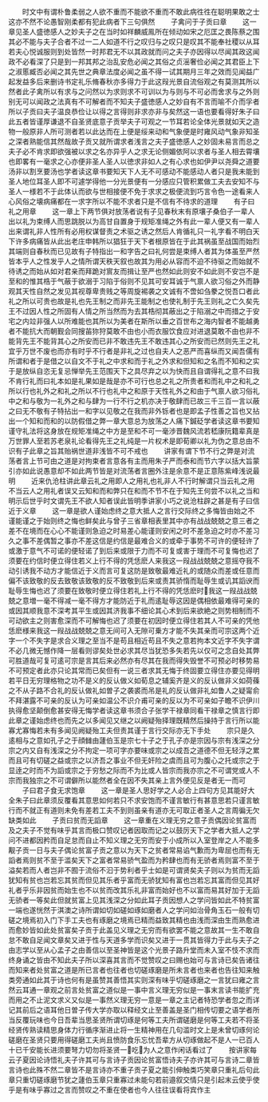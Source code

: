 <!-- { "loadSidebar": true } -->
　　时文中有谓朴鲁柔弱之人欲不重而不能欲不重而不敢此病徃徃在聪明果敢之士这亦不然不论愚智刚柔都有犯此病者下三句俱然
　　子禽问于子贡曰章
　　这一章见圣人盛徳感人之妙夫子之在当时如祥麟威鳯所在倾动如宋之厄匡之畏陈蔡之围其必不能与夫子合者不过一二人如道不行之叹归与之叹只是叹其不能奉社稷以从耳若夫心悦诚服则到处皆然一时邦君无不以其政就而问之夫子亦因得以尽闻其政这闻政不必看深了只是到一邦其邦之治乱安危必闻之其俗之贞滛奢俭必闻之其君臣上下之淑慝臧否必闻之其先世之典章法度必闻之虽不得一试其期月三年之效而见闻益广起发益多后来删诗书定礼乐脩春秋亦多得力于此这叚光景自流俗观之有莫测其所以然者此子禽所以有求与之问然以为求则求不可训以为与则与不可必而舍求与之外则别无可以闻政之法真有不可解者而不知夫子盛徳感人之妙自有不言而喻不介而孚者所以子贡曰夫子温良恭俭让以得之言得则非求亦非与矣然这一语也要看得好朱子曰此五者皆谨厚谦退不自圣贤底意子贡举夫子可观之一节耳若论全体光景就如天之造物一般原非人所可测者若以此达而在上便是绥来动和气象便是时雍风动气象非知圣之深者熟能信其然哉故子贡又就所谓求者浅言之夫子盛徳感人之妙固未易言而总之夫子必不肯求即欲强被以求之名亦异乎人之求无论侧媚依阿以求者与圣人相去霄壤也即畧有一毫求之心亦便非圣人圣人以徳求非如人之有心求也如伊尹以尧舜之道要汤非以割烹要汤也学者读这章书要知天下人无不可感动不能感动人者只是我未能到圣人地位耳圣人即不可遽学得他一分光景便有一分感应只管积累做工夫去安知不与圣人一様若不于此体认而欲与世相接便不免于求求之极便流到巧言令色一途看来人心风俗之壊病痛都在一求字所以不能不求者只是不信有不待求的道理
　　有子曰礼之用章
　　这一章上下两节俱对放荡者说有子见春秋末有原壤子桑伯子一辈人出以礼为束缚人而思跳脱以为高甘自置身于规矩准绳之外有此一辈人便又有一辈人出来谓礼非人性所有必用权谋督责之术驱之诱之然后人肯循礼只一礼字看不明白天下许多病痛皆从此出老庄申韩所以猖狂于天下者根原皆在于此其祸虽至战国而始烈其端则自春秋而已见故有子特指出一和字告之曰礼何尝是束缚人者其为体虽至严然皆本乎人之性发乎人之情所谓天秩天叙也故其为用必从容而不迫不待驱之而始就不待诱之而始从如对君亲而拜跪对賔友而揖让至严也然如此则安不如此则不安岂不是至和的惟其梏于气蔽于欲溺于习陷于俗则不见其可安耳诚于气禀人欲习俗之外而静观其天性自然之发见其视尊卑贵贱之等周旋裼袭之文诚有不啻如刍豢之悦吾口者此礼之所以可贵也故是礼也先王制之而非先王能制之也使礼制于先王则礼之亡久矣先王不过因人性之所固有人情之所当然而为去其梏彻其蔽出之于陷溺之中而措之于安宅之内竝非强人以所难能也其所以为美者在斯所以垂之百世布之海内智者不能越勇者不能抗大而朝觐会同搜苖狝狩莫敢不由也小而衣服饮食应对进退莫敢不由也非不能背先王不能背其心之所安而已非不敢违先王不敢违其心之所安而已然则先王之礼宜乎万世不废也而亦有时乎不行者是非礼之过也自夫人之恶严而喜纵而又闻吾儒有所谓和者于是借之以自文不于礼之中求和而于礼之外求和但知和之名而不知和之实于是放纵自恣无复忌惮举先王范围天下之具尽弃之以为快而且自谓得礼之意不曰我不肯行礼而曰礼本如是礼果如是哉是亦不可行也总之礼之所贵者和而礼中之和礼之所以行也礼外之和礼之所以不行也礼中之和原于天性礼外之和由于气禀人欲习俗礼中之和与敬为一礼外之和与肆为一行不行之机亦决于敬肆而已故三千三百一言以蔽之曰无不敬有子特拈出一和字以见敬之在我而非外铄者也是即孟子性善之旨也又拈出一个知和而和的以防假借之弊一章大意总为放荡之人痛下鍼砭学者读这章书要知谨守礼法将这身放在规矩准绳之中方是至和不可一毫渉晋魏风流若嵇康阮籍辈真是万世罪人至若苏老泉礼论看得先王之礼纯是一片权术是即荀卿以礼为伪之意总由不识有子此章之旨其贻祸世道非浅皆不可不戒也
　　讲家有谓下节不行之弊是对流荡者言上节可由之道是对拘束者言意各有主而用朱子严而泰和而节六字以括大旨蒙引亦如此说愚意却不如此两节皆是对流荡者言圈外注是余意不是正意陈紫峰浅说最明
　　近来仇沧柱讲此章云礼之用即人之用礼也礼非人不行时解谓只当云礼之用不当云人之用礼者误又云知和而和弊只在和而不节不在于知先王何尝不以礼之当和明示后世乎时文谓先王不欲人知者误此皆明季讲家小巧之说沧柱辟之甚是有子曰信近于义章
　　这一章是欲人谨始虑终之意大抵人之言行交际终之多悔皆由始之不谨能谨之于始则终之悔也鲜矣此与曾子三省章相表里其中亦有战战兢兢之意三者之差不在境而在心心不能谨则急迫之时易差心能谨则安闲之时不差急迫之时亦不差习久之事不差偶暂之事亦不差这信是约信是最难合义的或牵于事势不可许的便轻许了或激于意气不可诺的便轻诺了到后来或限于力而不可复或害于理而不可复悔也迟了须要在约信时便立得住若义上行不得的凭恁麽人来我这一叚战战兢兢之意摇夺我不动引诱我不动方才能信近于义而言可复这防是致敬最难近礼的或随众而差或任意而偏不该致敬的反去致敬该致敬的反不致敬到后来或责其骄惰而耻辱生或讥其謟谀而耻辱生悔也迟了须要在致敬时便立得住若礼上行不得的凭恁麽时我这一叚战战兢兢之意増一毫不得减一毫不得方才能防近于礼而逺耻辱这因是偶相依最难得可亲的或因其顺我意不深考其平生或因其济我事不细论其心术到后来欲絶之则势相制而不可动欲主之则害愈深而不可解悔也迟了须要在初因时便立得住若其人不可亲的凭他恁麽様来我这一叚战战兢兢之意无间可入无隙可乗方才能不失其亲而可宗这两个近字一个不失字是求合义理之至当不是苟且相近苟且不失之意若拘本文近字不失字谓不必几微无憾作降一层看则谬矣处世必求其尽当犹恐多失若先以仅可之念自处其弊可胜道哉可复可逺可宗是言其后来必然亦有尽其在我而得失毁誉不可预必时移势易不可预定者此亦只论其常而已矣但有一说三者求其无悔于终固要立得住亦要见得明若平日无穷理格物之功不是义的反认做义如荀息之辅奚齐是义的反认做非义如荷蓧之不从子路不合礼的反认做礼如曽子之袭裘而吊是礼的反认做非礼如鲁人之疑甯俞不拜湛露不可亲的反认为可亲如温公不识介甫可亲的反以为不可亲如子瞻不识伊川执得愈坚颠倒愈甚安得无悔学者读这章书须合子张学干禄章同看干禄章之慎言行即此章之谨始虑终也而先之以多闻见又继之以阙疑殆择理既精然后操持于言行所以能寡尤寡悔若未有多闻见阙疑殆工夫但责其谨于言行交际亦无下手处
　　宗只是久逺相与之意如孔子之于顔雠由蘧伯玉是宗七十子之于孔子亦是宗因与宗有浅深之分宗之内又自有浅深之分不拘定一项可字亦要味或宗之以成吾之道德不但无轻浮之累而且可有切磋之益或宗之以济吾之事业不但无奸险之虞而且可为腹心之托或宗之于显逹之时而不为謟或宗之于穷愁之际而不为比或人皆宗而我亦宗之不可谓党或人不宗而我独宗之不可谓僻所以能然者全在因不失其亲上言外便见反是者无一而可
　　子曰君子食无求饱章
　　这一章是圣人思好学之人必合上四句方见其能好大全朱子曰此章须反覆看其意思如何若只不求安饱而不谨言敏行有甚意思若只谨言敏行而不就正有道则未免有差若工夫不到则虽亲有道亦无可取正者圣人之言周徧无欠缺类如此
　　子贡曰贫而无謟章
　　这一章重在义理无穷之意子贡偶因论贫富而及之夫子不觉有味乎其言而极口赞叹记者因取而记之以鼓厉天下之学者大抵人之学问不进都因矜而自足怠而自止不知义理之无穷而安于小成所以入室登岸之人不能多觏子贡一日与夫子偶论贫富子贡之意以为天下之贫者常易谄气歉而为卑屈也而有无謟者焉则贫不至于滥矣天下之富者常易骄气盈而为矜肆也而有无骄者焉则富不至于溢矣若而人者岂非不囿于流俗不汩于势利者乎士如是可谓贤矣夫子则以为贫而无謟犹知有贫也岂若忘其贫而但见其乐者乎富而无骄犹知有富也岂若忘其富而但见其好礼者乎乐非因贫而始生也不以贫而改其乐礼非富而始好也不以富而易其好加于无謟无骄者一等矣此但就贫富上见其浅深之分如此耳子贡因想人之学问皆如此不特贫富一端也遂恍然于淇澳之诗所谓如切如磋如琢如磨者人之学问如治骨角玉石一般有切磋之境焉初入门下手工夫也有琢磨之境焉已精而益致其精也由浅而深由生而熟愈进而愈妙皆如此处贫富矣子贡于此盖见义理之无穷而有欲罢不能之意故其一生不敢自怠不敢自足闻文章矣又进于性与天道多学而识矣又进于一贯其皆得力于此与夫子之由志学以至从心孟子之由善信以至圣神皆是这个光景子路升堂而未入室不忮不求而终身诵之皆由不知此夫子所以深喜其言而不觉赞叹之曰赐也始可与言诗已矣告诸往而知来者处贫富之道是所已言者也往者也切磋琢磨是所未言者也来者也告往知来触类旁通如此其于诗也何有是虽赞其善悟其实则深有味乎切磋琢磨之一言犹曰雍之言然云耳通一章观之前言处贫富之道似是一事中言义理无穷似是一事末言读书能扩充而用之不止泥文求义又似是一事然义理无穷一意是一章之主记者特恐学者忽之而详记其前后之语耳他日曽子传大学亦取以释经文止至善盖是圣门相传切要之语学者所当反覆玩味也今日吾辈当思圣贤所谓切琢是何等工夫所谓磋磨是何等工夫若不将圣经贤传熟读精思身体力行循序渐进止将一生精神用在几句滥时文上是未曾切琢何论磋磨在圣贤只要用得磋磨工夫尚且愤防食乐忘忧吾辈方从切琢做起不是人一已百人十已千安能长进须要弩力切勿将圣贤一吃为人之意作闲话看过了
　　按讲家每云子夏因论诗悟礼夫子许其可与言诗子贡因论贫富悟诗夫子亦许其可与言诗二章皆言诗也此殊不然二章皆不是言诗亦不重子贡子夏之能引伸触类巧笑章只重礼后句此章只重切磋琢磨节犹之蘧伯玉章只重寡过未能句若前邉叙交情只是引起末云使乎使乎是有味乎寡过之言而赞叹之不重在使者也今人往往误看将宾作主
